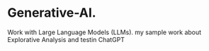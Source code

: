 # Generative-AI.
Work with Large Language Models (LLMs).
my sample work about Explorative Analysis and testin ChatGPT
